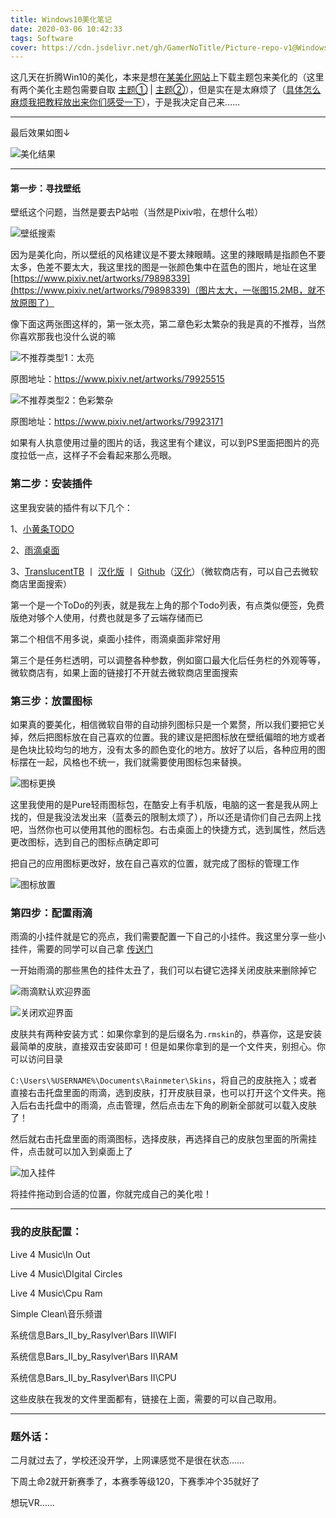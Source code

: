 ```yaml
---
title: Windows10美化笔记
date: 2020-03-06 10:42:33
tags: Software
cover: https://cdn.jsdelivr.net/gh/GamerNoTitle/Picture-repo-v1@Windows10-Beautify/img/Windows10-Beautify/Result.jpg
---
```


这几天在折腾Win10的美化，本来是想在[某美化网站](https://zhutix.com/tag/win10-zhuti/)上下载主题包来美化的（这里有两个美化主题包需要自取 [主题①](https://www.lanzous.com/i9zex0b) | [主题②](https://www.lanzous.com/i9zewch)），但是实在是太麻烦了（[具体怎么麻烦我把教程放出来你们感受一下](https://zhutix.com/study/win10-jc/)），于是我决定自己来……

---

最后效果如图↓

![美化结果](https://cdn.jsdelivr.net/gh/GamerNoTitle/Picture-repo-v1@Windows10-Beautify/img/Windows10-Beautify/Result.jpg)

---

#### 第一步：寻找壁纸

壁纸这个问题，当然是要去P站啦（当然是Pixiv啦，在想什么啦）

![壁纸搜索](https://cdn.jsdelivr.net/gh/GamerNoTitle/Picture-repo-v1@Windows10-Beautify/img/Windows10-Beautify/Pixiv-Search-Wallpaper.png)

因为是美化向，所以壁纸的风格建议是不要太辣眼睛。这里的辣眼睛是指颜色不要太多，色差不要太大，我这里找的图是一张颜色集中在蓝色的图片，地址在这里[https://www.pixiv.net/artworks/79898339](https://www.pixiv.net/artworks/79898339)（图片太大，一张图15.2MB，就不放原图了）

像下面这两张图这样的，第一张太亮，第二章色彩太繁杂的我是真的不推荐，当然你喜欢那我也没什么说的嘛

![不推荐类型1：太亮](https://cdn.jsdelivr.net/gh/GamerNoTitle/Picture-repo-v1@Windows10-Beautify/img/Windows10-Beautify/unrecommand1.png)

原图地址：https://www.pixiv.net/artworks/79925515

![不推荐类型2：色彩繁杂](https://cdn.jsdelivr.net/gh/GamerNoTitle/Picture-repo-v1@Windows10-Beautify/img/Windows10-Beautify/unrecommand2.png)

原图地址：https://www.pixiv.net/artworks/79923171

如果有人执意使用过量的图片的话，我这里有个建议，可以到PS里面把图片的亮度拉低一点，这样子不会看起来那么亮眼。

### 第二步：安装插件

这里我安装的插件有以下几个：

1、[小黄条TODO](http://www.yynote.cn/)

2、[雨滴桌面](https://www.rainmeter.net/)

3、[TranslucentTB](https://www.microsoft.com/store/apps/9PF4KZ2VN4W9) 丨 [汉化版]([https://www.microsoft.com/zh-cn/p/translucenttb-%E6%B1%89%E5%8C%96-by-tpxxn/9n5w18jc9bg2](https://www.microsoft.com/zh-cn/p/translucenttb-汉化-by-tpxxn/9n5w18jc9bg2)) 丨 [Github](https://github.com/TranslucentTB/TranslucentTB)（[汉化](https://github.com/tpxxn/TranslucentTB)）（微软商店有，可以自己去微软商店里面搜索）

第一个是一个ToDo的列表，就是我左上角的那个Todo列表，有点类似便签，免费版绝对够个人使用，付费也就是多了云端存储而已

第二个相信不用多说，桌面小挂件，雨滴桌面非常好用

第三个是任务栏透明，可以调整各种参数，例如窗口最大化后任务栏的外观等等，微软商店有，如果上面的链接打不开就去微软商店里面搜索

### 第三步：放置图标

如果真的要美化，相信微软自带的自动排列图标只是一个累赘，所以我们要把它关掉，然后把图标放在自己喜欢的位置。我的建议是把图标放在壁纸偏暗的地方或者是色块比较均匀的地方，没有太多的颜色变化的地方。放好了以后，各种应用的图标摆在一起，风格也不统一，我们就需要使用图标包来替换。

![图标更换](https://cdn.jsdelivr.net/gh/GamerNoTitle/Picture-repo-v1@Windows10-Beautify/img/Windows10-Beautify/icon-change.png)

这里我使用的是Pure轻雨图标包，在酷安上有手机版，电脑的这一套是我从网上找的，但是我没法发出来（蓝奏云的限制太烦了），所以还是请你们自己去网上找吧，当然你也可以使用其他的图标包。右击桌面上的快捷方式，选到属性，然后选更改图标，选到自己的图标点确定即可

把自己的应用图标更改好，放在自己喜欢的位置，就完成了图标的管理工作

![图标放置](https://cdn.jsdelivr.net/gh/GamerNoTitle/Picture-repo-v1@Windows10-Beautify/img/Windows10-Beautify/icon-list.jpg)

### 第四步：配置雨滴

雨滴的小挂件就是它的亮点，我们需要配置一下自己的小挂件。我这里分享一些小挂件，需要的同学可以自己拿 [传送门](https://www.lanzous.com/b0e1msmzi)

一开始雨滴的那些黑色的挂件太丑了，我们可以右键它选择关闭皮肤来删除掉它

![雨滴默认欢迎界面](https://cdn.jsdelivr.net/gh/GamerNoTitle/Picture-repo-v1@Windows10-Beautify/img/Windows10-Beautify/rainmeter-default-welcome.jpg)

![关闭欢迎界面](https://cdn.jsdelivr.net/gh/GamerNoTitle/Picture-repo-v1@Windows10-Beautify/img/Windows10-Beautify/rainmeter-default-welcome-delete.jpg)

皮肤共有两种安装方式：如果你拿到的是后缀名为``.rmskin``的，恭喜你，这是安装最简单的皮肤，直接双击安装即可！但是如果你拿到的是一个文件夹，别担心。你可以访问目录

``C:\Users\%USERNAME%\Documents\Rainmeter\Skins``，将自己的皮肤拖入；或者直接右击托盘里面的雨滴，选到皮肤，打开皮肤目录，也可以打开这个文件夹。拖入后右击托盘中的雨滴，点击管理，然后点击左下角的刷新全部就可以载入皮肤了！

然后就右击托盘里面的雨滴图标，选择皮肤，再选择自己的皮肤包里面的所需挂件，点击就可以加入到桌面上了

![加入挂件](https://cdn.jsdelivr.net/gh/GamerNoTitle/Picture-repo-v1@Windows10-Beautify/img/Windows10-Beautify/rainmeter-add.jpg)

将挂件拖动到合适的位置，你就完成自己的美化啦！

---

### 我的皮肤配置：

Live 4 Music\In  Out

Live 4 Music\DIgital Circles

Live 4 Music\Cpu  Ram

Simple Clean\音乐频谱

系统信息Bars_II_by_Rasylver\Bars II\WIFI

系统信息Bars_II_by_Rasylver\Bars II\RAM

系统信息Bars_II_by_Rasylver\Bars II\CPU

这些皮肤在我发的文件里面都有，链接在上面，需要的可以自己取用。

---

### 题外话：

二月就过去了，学校还没开学，上网课感觉不是很在状态……

下周土命2就开新赛季了，本赛季等级120，下赛季冲个35就好了

想玩VR……